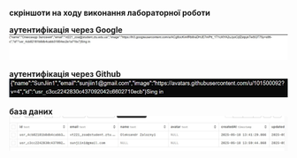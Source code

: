 **скріншоти на ходу виконання лабораторної роботи**

**аутентифікація через Google**
![image](./screenshot/user_in_browser.jpg)

**аутентифікація через Github**
![image](./screenshot/user_in_browser_github.jpg)

**база даних**
![image](./screenshot/database.jpg)
